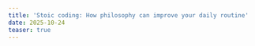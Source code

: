 ```yaml
---
title: 'Stoic coding: How philosophy can improve your daily routine'
date: 2025-10-24
teaser: true
---
```

